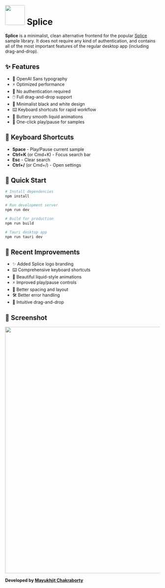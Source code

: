 # <img src="./src-tauri/icons/128x128.png" width="64"/> Splice

**Splice** is a minimalist, clean alternative frontend for the popular [Splice](https://splice.com/features/sounds) sample library. It does not require any kind of authentication, and contains all of the most important features of the regular desktop app (including drag-and-drop).

## ✨ Features

- 🎯 OpenAI Sans typography
- ⚡ Optimized performance  
- 🎵 No authentication required
- 🖱️ Full drag-and-drop support
- 🎨 Minimalist black and white design
- ⌨️ Keyboard shortcuts for rapid workflow
- 🎨 Buttery smooth liquid animations
- 🎤 One-click play/pause for samples

## 🎹 Keyboard Shortcuts

- **Space** - Play/Pause current sample
- **Ctrl+K** (or Cmd+K) - Focus search bar
- **Esc** - Clear search
- **Ctrl+/** (or Cmd+/) - Open settings

## 🚀 Quick Start

```bash
# Install dependencies
npm install

# Run development server
npm run dev

# Build for production
npm run build

# Tauri desktop app
npm run tauri dev
```

## 🎨 Recent Improvements

- ✨ Added Splice logo branding
- ⌨️ Comprehensive keyboard shortcuts
- 🎨 Beautiful liquid-style animations
- ⚡ Improved play/pause controls
- 🎯 Better spacing and layout
- 🛠️ Better error handling
- 🎵 Intuitive drag-and-drop

## 📸 Screenshot

<p align="center">
  <img src="./etc/screenshot.png" width="800">
</p>

**Developed by [Mayukhjit Chakraborty](https://github.com/mayukhjit)**
